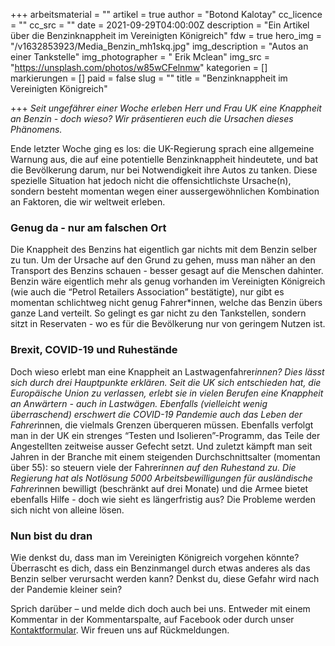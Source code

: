 +++
arbeitsmaterial = ""
artikel = true
author = "Botond Kalotay"
cc_licence = ""
cc_src = ""
date = 2021-09-29T04:00:00Z
description = "Ein Artikel über die Benzinknappheit im Vereinigten Königreich"
fdw = true
hero_img = "/v1632853923/Media_Benzin_mh1skq.jpg"
img_description = "Autos an einer Tankstelle"
img_photographer = " Erik Mclean"
img_src = "https://unsplash.com/photos/w85wCFelnmw"
kategorien = []
markierungen = []
paid = false
slug = ""
title = "Benzinknappheit im Vereinigten Königreich"

+++
_Seit ungefährer einer Woche erleben Herr und Frau UK eine Knappheit an Benzin - doch wieso? Wir präsentieren euch die Ursachen dieses Phänomens._

Ende letzter Woche ging es los: die UK-Regierung sprach eine allgemeine Warnung aus, die auf eine potentielle Benzinknappheit hindeutete, und bat die Bevölkerung darum, nur bei Notwendigkeit ihre Autos zu tanken. Diese spezielle Situation hat jedoch nicht die offensichtlichste Ursache(n), sondern besteht momentan wegen einer aussergewöhnlichen Kombination an Faktoren, die wir weltweit erleben.

### Genug da - nur am falschen Ort

Die Knappheit des Benzins hat eigentlich gar nichts mit dem Benzin selber zu tun. Um der Ursache auf den Grund zu gehen, muss man näher an den Transport des Benzins schauen - besser gesagt auf die Menschen dahinter. Benzin wäre eigentlich mehr als genug vorhanden im Vereinigten Königreich (wie auch die “Petrol Retailers Association” bestätigte), nur gibt es momentan schlichtweg nicht genug Fahrer*innen, welche das Benzin übers ganze Land verteilt. So gelingt es gar nicht zu den Tankstellen, sondern sitzt in Reservaten - wo es für die Bevölkerung nur von geringem Nutzen ist.

### Brexit, COVID-19 und Ruhestände

Doch wieso erlebt man eine Knappheit an Lastwagenfahrer*innen? Dies lässt sich durch drei Hauptpunkte erklären. Seit die UK sich entschieden hat, die Europäische Union zu verlassen, erlebt sie in vielen Berufen eine Knappheit an Anwärtern - auch in Lastwägen. Ebenfalls (vielleicht wenig überraschend) erschwert die COVID-19 Pandemie auch das Leben der Fahrer*innen, die vielmals Grenzen überqueren müssen. Ebenfalls verfolgt man in der UK ein strenges “Testen und Isolieren”-Programm, das Teile der Angestellten zeitweise ausser Gefecht setzt. Und zuletzt kämpft man seit Jahren in der Branche mit einem steigenden Durchschnittsalter (momentan über 55): so steuern viele der Fahrer*innen auf den Ruhestand zu. Die Regierung hat als Notlösung 5000 Arbeitsbewilligungen für ausländische Fahrer*innen bewilligt (beschränkt auf drei Monate) und die Armee bietet ebenfalls Hilfe - doch wie sieht es längerfristig aus? Die Probleme werden sich nicht von alleine lösen.

### Nun bist du dran

Wie denkst du, dass man im Vereinigten Königreich vorgehen könnte? Überrascht es dich, dass ein Benzinmangel durch etwas anderes als das Benzin selber verursacht werden kann? Denkst du, diese Gefahr wird nach der Pandemie kleiner sein?

Sprich darüber – und melde dich doch auch bei uns. Entweder mit einem Kommentar in der Kommentarspalte, auf Facebook oder durch unser [Kontaktformular](https://www.chinderzytig.ch/kontakt/). Wir freuen uns auf Rückmeldungen.